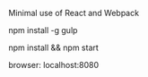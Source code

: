 Minimal use of React and Webpack

npm install -g gulp

npm install && npm start

browser: localhost:8080
